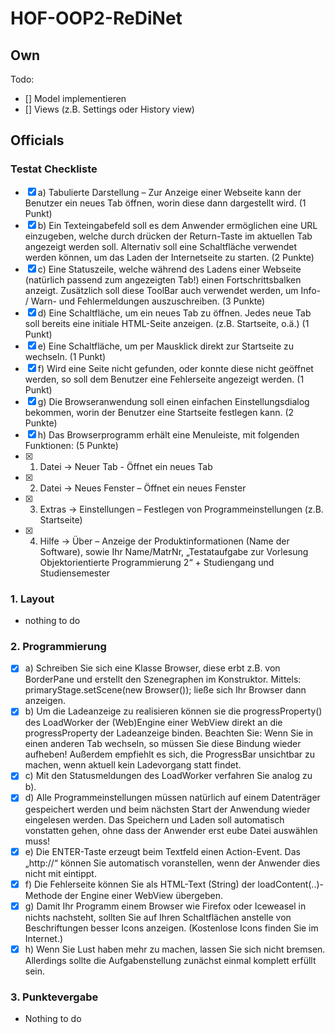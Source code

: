 # HOF-OOP2-ReDiNet

## Own
Todo:
- [] Model implementieren
- [] Views (z.B. Settings oder History view)

## Officials

### Testat Checkliste
- [x] a) Tabulierte Darstellung – Zur Anzeige einer Webseite kann der Benutzer ein neues Tab öffnen, worin diese dann dargestellt wird. (1 Punkt)
- [x] b) Ein Texteingabefeld soll es dem Anwender ermöglichen eine URL einzugeben, welche durch drücken der Return-Taste im aktuellen Tab angezeigt werden soll. Alternativ soll eine Schaltfläche verwendet werden können, um das Laden der Internetseite zu starten. (2 Punkte)
- [x] c) Eine Statuszeile, welche während des Ladens einer Webseite (natürlich passend zum angezeigten Tab!) einen Fortschrittsbalken anzeigt. Zusätzlich soll diese ToolBar auch verwendet werden, um Info- / Warn- und Fehlermeldungen auszuschreiben. (3 Punkte)
- [x] d) Eine Schaltfläche, um ein neues Tab zu öffnen. Jedes neue Tab soll bereits eine initiale HTML-Seite anzeigen. (z.B. Startseite, o.ä.) (1 Punkt)
- [x] e) Eine Schaltfläche, um per Mausklick direkt zur Startseite zu wechseln. (1 Punkt)
- [x] f) Wird eine Seite nicht gefunden, oder konnte diese nicht geöffnet werden, so soll dem Benutzer eine Fehlerseite angezeigt werden. (1 Punkt)
- [x] g) Die Browseranwendung soll einen einfachen Einstellungsdialog bekommen, worin der Benutzer eine Startseite festlegen kann. (2 Punkte)
- [x] h) Das Browserprogramm erhält eine Menuleiste, mit folgenden Funktionen: (5 Punkte)
- [x] 1. Datei → Neuer Tab - Öffnet ein neues Tab
- [x] 2. Datei → Neues Fenster – Öffnet ein neues Fenster
- [x] 3. Extras → Einstellungen – Festlegen von Programmeinstellungen (z.B. Startseite)
- [x] 4. Hilfe → Über – Anzeige der Produktinformationen (Name der Software), sowie Ihr Name/MatrNr, „Testataufgabe zur Vorlesung Objektorientierte Programmierung 2“ + Studiengang und Studiensemester

### 1. Layout
- nothing to do

### 2. Programmierung 
- [x] a) Schreiben Sie sich eine Klasse Browser, diese erbt z.B. von BorderPane und erstellt den Szenegraphen im Konstruktor. Mittels: primaryStage.setScene(new Browser()); ließe sich Ihr Browser dann anzeigen.
- [x] b) Um die Ladeanzeige zu realisieren können sie die progressProperty() des LoadWorker der (Web)Engine einer WebView direkt an die progressProperty der Ladeanzeige binden. Beachten Sie: Wenn Sie in einen anderen Tab wechseln, so müssen Sie diese Bindung wieder aufheben! Außerdem empfiehlt es sich, die ProgressBar unsichtbar zu machen, wenn aktuell kein Ladevorgang statt findet.
- [x] c) Mit den Statusmeldungen des LoadWorker verfahren Sie analog zu b).
- [x] d) Alle Programmeinstellungen müssen natürlich auf einem Datenträger gespeichert werden und beim nächsten Start der Anwendung wieder eingelesen werden. Das Speichern und Laden soll automatisch vonstatten gehen, ohne dass der Anwender erst eube Datei auswählen muss!
- [x] e) Die ENTER-Taste erzeugt beim Textfeld einen Action-Event. Das „http://“ können Sie automatisch voranstellen, wenn der Anwender dies nicht mit eintippt.
- [x] f) Die Fehlerseite können Sie als HTML-Text (String) der loadContent(..)-Methode der Engine einer WebView übergeben.
- [x] g) Damit Ihr Programm einem Browser wie Firefox oder Iceweasel in nichts nachsteht, sollten Sie auf Ihren Schaltflächen anstelle von Beschriftungen besser Icons anzeigen. (Kostenlose Icons finden Sie im Internet.)
- [x] h) Wenn Sie Lust haben mehr zu machen, lassen Sie sich nicht bremsen. Allerdings sollte die Aufgabenstellung zunächst einmal komplett erfüllt sein.

### 3. Punktevergabe
- Nothing to do